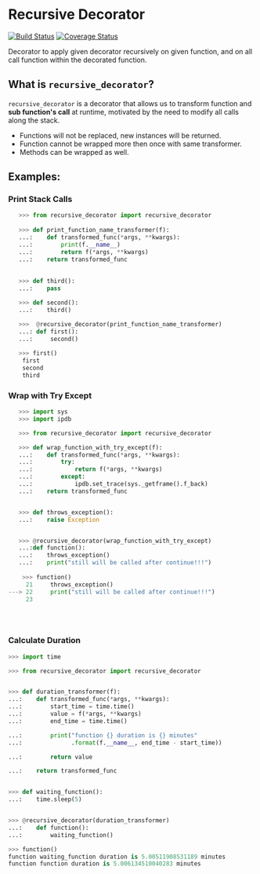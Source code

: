Recursive Decorator
==========================
[![Build Status](https://travis-ci.org/yakobu/recursive_decorator.svg?branch=master)](https://travis-ci.org/yakobu/recursive_decorator)
[![Coverage Status](https://coveralls.io/repos/github/yakobu/recursive_decorator/badge.svg?branch=master)](https://coveralls.io/github/yakobu/recursive_decorator?branch=master)

Decorator to apply given decorator recursively on given function, and on all call function within the decorated function.

What is ``recursive_decorator``?
----------------------------

``recursive_decorator`` is a decorator that allows us to transform function 
and **sub function's call** at runtime, motivated by the need to modify all calls along the stack.

* Functions will not be replaced, new instances will be returned.
* Function cannot be wrapped more then once with same transformer.
* Methods can be wrapped as well. 

Examples:
---------

### Print Stack Calls

```python
   >>> from recursive_decorator import recursive_decorator 
   
   >>> def print_function_name_transformer(f):
   ...:    def transformed_func(*args, **kwargs):
   ...:        print(f.__name__)
   ...:        return f(*args, **kwargs)
   ...:    return transformed_func
   
   
   >>> def third():
   ...:    pass

   >>> def second():
   ...:    third()

   >>>  @recursive_decorator(print_function_name_transformer)
   ...: def first():
   ...:     second()
   
   >>> first()
    first
    second
    third
```

### Wrap with Try Except

```python
   >>> import sys
   >>> import ipdb

   >>> from recursive_decorator import recursive_decorator

   >>> def wrap_function_with_try_except(f):
   ...:    def transformed_func(*args, **kwargs):
   ...:        try:
   ...:            return f(*args, **kwargs)
   ...:        except:
   ...:            ipdb.set_trace(sys._getframe().f_back)
   ...:    return transformed_func


   >>> def throws_exception():
   ...:    raise Exception


   >>> @recursive_decorator(wrap_function_with_try_except)
   ...:def function():
   ...:    throws_exception()
   ...:    print("still will be called after continue!!!")
 
    >>> function()
     21     throws_exception()
---> 22     print("still will be called after continue!!!")
     23 


   
   ```
   
### Calculate Duration
   
   ```python
   >>> import time

   >>> from recursive_decorator import recursive_decorator


   >>> def duration_transformer(f):
   ...:    def transformed_func(*args, **kwargs):
   ...:        start_time = time.time()
   ...:        value = f(*args, **kwargs)
   ...:        end_time = time.time()

   ...:        print("function {} duration is {} minutes"
   ...:              .format(f.__name__, end_time - start_time))

   ...:        return value

   ...:    return transformed_func


   >>> def waiting_function():
   ...:    time.sleep(5)


   >>> @recursive_decorator(duration_transformer)
   ...:    def function():
   ...:        waiting_function()
   
   >>> function()
   function waiting_function duration is 5.00511908531189 minutes
   function function duration is 5.006134510040283 minutes

   
   
   ```

